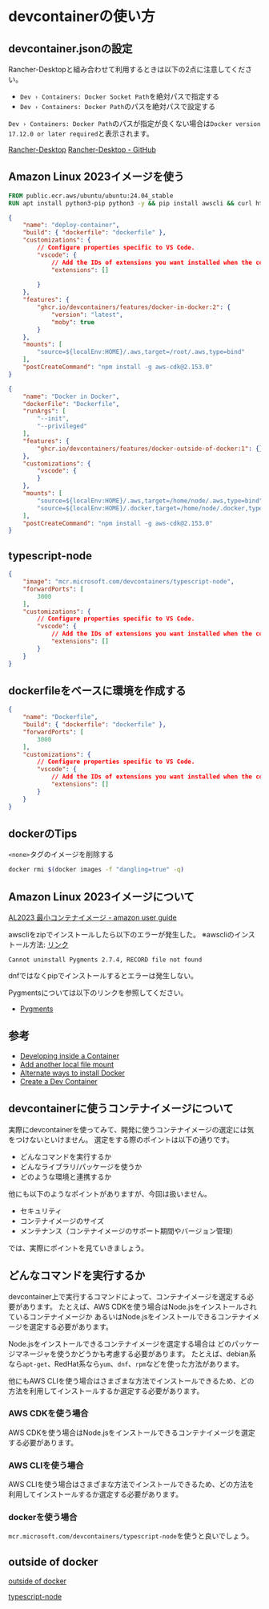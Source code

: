 # devcontainerの使い方

## devcontainer.jsonの設定

Rancher-Desktopと組み合わせて利用するときは以下の2点に注意してください。

- `Dev › Containers: Docker Socket Path`を絶対パスで指定する
- `Dev › Containers: Docker Path`のパスを絶対パスで設定する

`Dev › Containers: Docker Path`のパスが指定が良くない場合は`Docker version 17.12.0 or later required`と表示されます。

[Rancher-Desktop](https://rancherdesktop.io/)
[Rancher-Desktop - GitHub](https://github.com/rancher-sandbox/rancher-desktop)

## Amazon Linux 2023イメージを使う

```dockerfile
FROM public.ecr.aws/ubuntu/ubuntu:24.04_stable
RUN apt install python3-pip python3 -y && pip install awscli && curl https://get.volta.sh | bash && RUN /root/.volta/bin/volta install node@18
```

```json
{
    "name": "deploy-container",
    "build": { "dockerfile": "dockerfile" },
    "customizations": {
        // Configure properties specific to VS Code.
        "vscode": {
            // Add the IDs of extensions you want installed when the container is created.
            "extensions": []
            
        }
    },
    "features": {
        "ghcr.io/devcontainers/features/docker-in-docker:2": {
            "version": "latest",
            "moby": true
        }
    },
    "mounts": [
        "source=${localEnv:HOME}/.aws,target=/root/.aws,type=bind"
    ],
    "postCreateCommand": "npm install -g aws-cdk@2.153.0"
}
```

```json
{
    "name": "Docker in Docker",
    "dockerFile": "Dockerfile",
    "runArgs": [
        "--init",
        "--privileged"
    ],
    "features": {
        "ghcr.io/devcontainers/features/docker-outside-of-docker:1": {}
    },
    "customizations": {
        "vscode": {
        }
    },
    "mounts": [
        "source=${localEnv:HOME}/.aws,target=/home/node/.aws,type=bind",
        "source=${localEnv:HOME}/.docker,target=/home/node/.docker,type=bind"
    ],
    "postCreateCommand": "npm install -g aws-cdk@2.153.0"
}
```

## typescript-node

```json
{
    "image": "mcr.microsoft.com/devcontainers/typescript-node",
    "forwardPorts": [
        3000
    ],
    "customizations": {
        // Configure properties specific to VS Code.
        "vscode": {
            // Add the IDs of extensions you want installed when the container is created.
            "extensions": []
        }
    }
}
```

## dockerfileをベースに環境を作成する

```json
{
    "name": "Dockerfile",
    "build": { "dockerfile": "dockerfile" },
    "forwardPorts": [
        3000
    ],
    "customizations": {
        // Configure properties specific to VS Code.
        "vscode": {
            // Add the IDs of extensions you want installed when the container is created.
            "extensions": []
        }
    }
}
```

## dockerのTips

`<none>`タグのイメージを削除する

```bash
docker rmi $(docker images -f "dangling=true" -q)
```

## Amazon Linux 2023イメージについて

[AL2023 最小コンテナイメージ - amazon user guide](https://docs.aws.amazon.com/ja_jp/linux/al2023/ug/minimal-container.html)

awscliをzipでインストールしたら以下のエラーが発生した。
※awscliのインストール方法: [リンク](https://docs.aws.amazon.com/cli/latest/userguide/getting-started-install.html)

```text
Cannot uninstall Pygments 2.7.4, RECORD file not found
```

dnfではなくpipでインストールするとエラーは発生しない。

Pygmentsについては以下のリンクを参照してください。

- [Pygments](https://pygments.org/)

## 参考

- [Developing inside a Container](https://code.visualstudio.com/docs/devcontainers/containers#_create-a-devcontainerjson-file)
- [Add another local file mount](https://code.visualstudio.com/remote/advancedcontainers/add-local-file-mount)
- [Alternate ways to install Docker](https://code.visualstudio.com/remote/advancedcontainers/docker-options)
- [Create a Dev Container](https://code.visualstudio.com/docs/devcontainers/create-dev-container)

## devcontainerに使うコンテナイメージについて

実際にdevcontainerを使ってみて、開発に使うコンテナイメージの選定には気をつけないといけません。
選定をする際のポイントは以下の通りです。

- どんなコマンドを実行するか
- どんなライブラリ/パッケージを使うか
- どのような環境と連携するか

他にも以下のようなポイントがありますが、今回は扱いません。

- セキュリティ
- コンテナイメージのサイズ
- メンテナンス（コンテナイメージのサポート期間やバージョン管理）

では、実際にポイントを見ていきましょう。

## どんなコマンドを実行するか

devcontainer上で実行するコマンドによって、コンテナイメージを選定する必要があります。
たとえば、AWS CDKを使う場合はNode.jsをインストールされているコンテナイメージか
あるいはNode.jsをインストールできるコンテナイメージを選定する必要があります。

Node.jsをインストールできるコンテナイメージを選定する場合は
どのパッケージマネージャを使うかどうかも考慮する必要があります。
たとえば、debian系なら`apt-get`、RedHat系なら`yum`、`dnf`、`rpm`などを使った方法があります。

他にもAWS CLIを使う場合はさまざまな方法でインストールできるため、どの方法を利用してインストールするか選定する必要があります。

### AWS CDKを使う場合

AWS CDKを使う場合はNode.jsをインストールできるコンテナイメージを選定する必要があります。

### AWS CLIを使う場合

AWS CLIを使う場合はさまざまな方法でインストールできるため、どの方法を利用してインストールするか選定する必要があります。

### dockerを使う場合

`mcr.microsoft.com/devcontainers/typescript-node`を使うと良いでしょう。

## outside of docker

[outside of docker](https://github.com/devcontainers/features/tree/main/src/docker-outside-of-docker)

[typescript-node](https://mcr.microsoft.com/en-us/product/devcontainers/typescript-node/tags)
